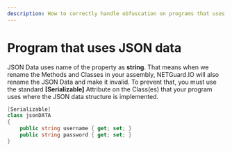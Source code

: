 ```yaml
---
description: How to correctly handle obfuscation on programs that uses JSON data
---
```


# Program that uses JSON data

JSON Data uses name of the property as **string**. That means when we rename the Methods and Classes in your assembly, NETGuard.IO will also rename the JSON Data and make it invalid. To prevent that, you must use the standard **\[Serializable\]** Attribute on the Class\(es\) that your program uses where the JSON data structure is implemented.

```csharp
[Serializable]
class jsonDATA
{
    public string username { get; set; }
    public string password { get; set; }
}
```

